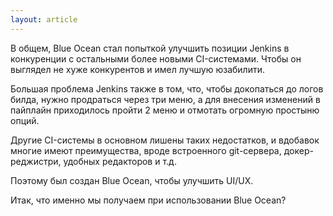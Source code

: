 ```yaml
---
layout: article
---
```

В общем, Blue Ocean стал попыткой улучшить позиции Jenkins в конкуренции с остальными более новыми CI-системами. Чтобы он выглядел не хуже конкурентов и имел лучшую юзабилити.

Большая проблема Jenkins также в том, что, чтобы докопаться до логов билда, нужно продраться через три меню, а для внесения изменений в пайплайн приходилось пройти 2 меню и отмотать огромную простыню опций.

Другие CI-системы в основном лишены таких недостатков, и вдобавок многие имеют преимущества, вроде встроенного git-сервера, докер-реджистри, удобных редакторов и т.д.

Поэтому был создан Blue Ocean, чтобы улучшить UI/UX. 

Итак, что именно мы получаем при использовании Blue Ocean?
